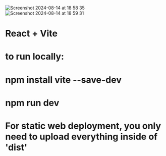 ![Screenshot 2024-08-14 at 18 58 35](https://github.com/user-attachments/assets/772428c6-0bae-486f-aa59-d53865e670a1)
![Screenshot 2024-08-14 at 18 59 31](https://github.com/user-attachments/assets/5c7b0567-93f5-4763-9d10-49095be54707)

#  React + Vite
#  to run locally: 
#  npm install vite --save-dev
#  npm run dev 
# For static web deployment, you only need to upload everything inside of 'dist' 

